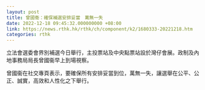 ```yaml
---
layout: post
title: 曾國衞：確保補選安排妥當　萬無一失
date: 2022-12-18 09:45:32.000000000 +08:00
link: https://news.rthk.hk/rthk/ch/component/k2/1680333-20221218.htm
categories: rthk
---
```


立法會選委會界別補選今日舉行，主投票站及中央點票站設於灣仔會展。政制及內地事務局局長曾國衞早上到場視察。

曾國衞在社交專頁表示，要確保所有安排妥當到位，萬無一失，讓選舉在公平、公正、誠實，高效和人性化之下舉行。
